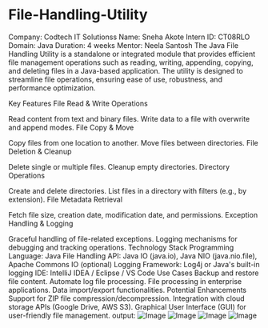 # File-Handling-Utility
Company: Codtech IT Solutionss
Name: Sneha Akote
Intern ID: CT08RLO
Domain: Java
Duration: 4 weeks
Mentor: Neela Santosh
The Java File Handling Utility is a standalone or integrated module that provides efficient file management operations such as reading, writing, appending, copying, and deleting files in a Java-based application. The utility is designed to streamline file operations, ensuring ease of use, robustness, and performance optimization.

Key Features
File Read & Write Operations

Read content from text and binary files.
Write data to a file with overwrite and append modes.
File Copy & Move

Copy files from one location to another.
Move files between directories.
File Deletion & Cleanup

Delete single or multiple files.
Cleanup empty directories.
Directory Operations

Create and delete directories.
List files in a directory with filters (e.g., by extension).
File Metadata Retrieval

Fetch file size, creation date, modification date, and permissions.
Exception Handling & Logging

Graceful handling of file-related exceptions.
Logging mechanisms for debugging and tracking operations.
Technology Stack
Programming Language: Java
File Handling API: Java IO (java.io), Java NIO (java.nio.file), Apache Commons IO (optional)
Logging Framework: Log4j or Java's built-in logging
IDE: IntelliJ IDEA / Eclipse / VS Code
Use Cases
Backup and restore file content.
Automate log file processing.
File processing in enterprise applications.
Data import/export functionalities.
Potential Enhancements
Support for ZIP file compression/decompression.
Integration with cloud storage APIs (Google Drive, AWS S3).
Graphical User Interface (GUI) for user-friendly file management.
output:
![Image](https://github.com/user-attachments/assets/bdb06f46-62c8-443a-bda0-04d11490dabc)
![Image](https://github.com/user-attachments/assets/249a96e1-da88-4ee0-bd10-b1b9bb614865)
![Image](https://github.com/user-attachments/assets/119d132c-e0ec-4c52-baef-b4390667bc83)
![Image](https://github.com/user-attachments/assets/39d93c89-4a12-47f3-a91c-92c666779e21)
